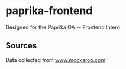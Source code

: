 # paprika-frontend
Designed for the Paprika OA -- Frontend Intern

## Sources
Data collected from www.mockaroo.com
